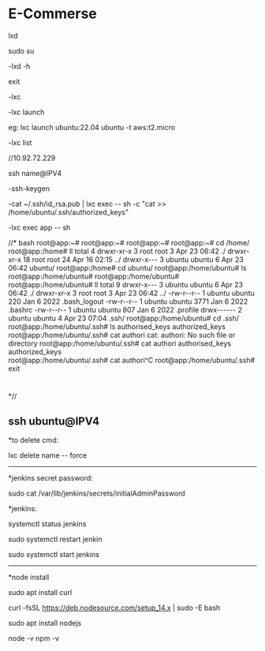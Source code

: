 ﻿# E-Commerse

lxd

sudo su

-lxd -h

exit

-lxc

-lxc launch

eg: lxc launch ubuntu:22.04 ubuntu -t aws:t2.micro

-lxc list

//10.92.72.229 

ssh name@IPV4

-ssh-keygen

-cat ~/.ssh/id_rsa.pub | lxc exec <name> -- sh -c "cat >> /home/ubuntu/.ssh/authorized_keys"

-lxc exec app -- sh

//*
bash
root@app:~# 
root@app:~# 
root@app:~# 
root@app:~# cd /home/
root@app:/home# ll
total 4
drwxr-xr-x  3 root   root    3 Apr 23 06:42 ./
drwxr-xr-x 18 root   root   24 Apr 16 02:15 ../
drwxr-x---  3 ubuntu ubuntu  6 Apr 23 06:42 ubuntu/
root@app:/home# cd ubuntu/
root@app:/home/ubuntu# ls
root@app:/home/ubuntu# 
root@app:/home/ubuntu# 
root@app:/home/ubuntu# ll
total 9
drwxr-x--- 3 ubuntu ubuntu    6 Apr 23 06:42 ./
drwxr-xr-x 3 root   root      3 Apr 23 06:42 ../
-rw-r--r-- 1 ubuntu ubuntu  220 Jan  6  2022 .bash_logout
-rw-r--r-- 1 ubuntu ubuntu 3771 Jan  6  2022 .bashrc
-rw-r--r-- 1 ubuntu ubuntu  807 Jan  6  2022 .profile
drwx------ 2 ubuntu ubuntu    4 Apr 23 07:04 .ssh/
root@app:/home/ubuntu# cd .ssh/
root@app:/home/ubuntu/.ssh# ls
authorised_keys  authorized_keys
root@app:/home/ubuntu/.ssh# cat authori
cat: authori: No such file or directory
root@app:/home/ubuntu/.ssh# cat authori
authorised_keys  authorized_keys  
root@app:/home/ubuntu/.ssh# cat authori^C
root@app:/home/ubuntu/.ssh# 
exit
# 
*//


ssh ubuntu@IPV4
-------------------------------------------------------------------------------------------------------------------------------------------------------------------

*to delete cmd:

lxc delete name -- force

-------------------------------------------------------------------------------------------------------------------------------------------------------------------

*jenkins secret password:

sudo cat /var/lib/jenkins/secrets/initialAdminPassword

*jenkins:

systemctl status jenkins

sudo systemctl restart jenkin

sudo systemctl start jenkins

------------------------------------------------------------------------------------------------------------------------------------------------------------------

*node install 

sudo apt install curl 

curl -fsSL https://deb.nodesource.com/setup_14.x | sudo -E bash

sudo apt install nodejs

node -v 
npm -v
